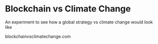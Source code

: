 # Blockchain vs Climate Change

An experiment to see how a global strategy vs climate change would look like

blockchainvsclimatechange.com
